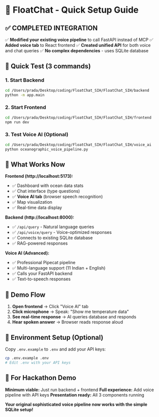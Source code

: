 # 🎯 FloatChat - Quick Setup Guide

## ✅ COMPLETED INTEGRATION

✅ **Modified your existing voice pipeline** to call FastAPI instead of MCP
✅ **Added voice tab** to React frontend
✅ **Created unified API** for both voice and chat queries
✅ **No complex dependencies** - uses SQLite database

## 🚀 Quick Test (3 commands)

### 1. Start Backend
```bash
cd /Users/prada/Desktop/coding/FloatChat_SIH/FloatChat_SIH/backend
python -m app.main
```

### 2. Start Frontend
```bash
cd /Users/prada/Desktop/coding/FloatChat_SIH/FloatChat_SIH/frontend
npm run dev
```

### 3. Test Voice AI (Optional)
```bash
cd /Users/prada/Desktop/coding/FloatChat_SIH/FloatChat_SIH/voice_ai
python oceanographic_voice_pipeline.py
```

## 📱 What Works Now

**Frontend (http://localhost:5173):**
- ✅ Dashboard with ocean data stats
- ✅ Chat interface (type questions)
- ✅ **Voice AI tab** (browser speech recognition)
- ✅ Map visualization
- ✅ Real-time data display

**Backend (http://localhost:8000):**
- ✅ `/api/query` - Natural language queries
- ✅ `/api/voice/query` - Voice-optimized responses
- ✅ Connects to existing SQLite database
- ✅ RAG-powered responses

**Voice AI (Advanced):**
- ✅ Professional Pipecat pipeline
- ✅ Multi-language support (11 Indian + English)
- ✅ Calls your FastAPI backend
- ✅ Text-to-speech responses

## 🎤 Demo Flow

1. **Open frontend** → Click "Voice AI" tab
2. **Click microphone** → Speak: "Show me temperature data"
3. **See real-time response** → AI queries database and responds
4. **Hear spoken answer** → Browser reads response aloud

## 🔧 Environment Setup (Optional)

Copy `.env.example` to `.env` and add your API keys:
```bash
cp .env.example .env
# Edit .env with your API keys
```

## 🎯 For Hackathon Demo

**Minimum viable:** Just run backend + frontend
**Full experience:** Add voice pipeline with API keys
**Presentation ready:** All 3 components running

**Your original sophisticated voice pipeline now works with the simple SQLite setup!**